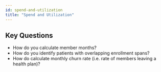 ```yaml
---
id: spend-and-utilization
title: "Spend and Utilization"
---
```

## Key Questions

- How do you calculate member months?
- How do you identify patients with overlapping enrollment spans?
- How do calculate monthly churn rate (i.e. rate of members leaving a health plan)?